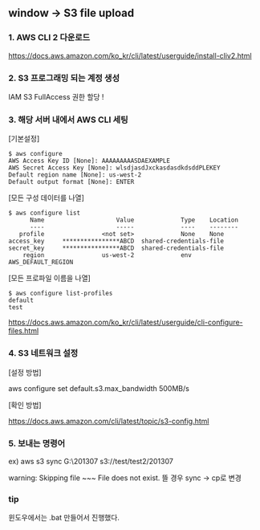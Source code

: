 ## window -> S3 file upload

### 1. AWS CLI 2 다운로드

https://docs.aws.amazon.com/ko_kr/cli/latest/userguide/install-cliv2.html

### 2. S3 프로그래밍 되는 계정 생성

IAM S3 FullAccess 권한 할당 !

### 3. 해당 서버 내에서 AWS CLI 세팅

[기본설정] 

```
$ aws configure
AWS Access Key ID [None]: AAAAAAAAASDAEXAMPLE
AWS Secret Access Key [None]: wlsdjasdJxckasdasdkdsddPLEKEY
Default region name [None]: us-west-2
Default output format [None]: ENTER
```

[모든 구성 데이터를 나열]

```
$ aws configure list
      Name                    Value             Type    Location
      ----                    -----             ----    --------
   profile                <not set>             None    None
access_key     ****************ABCD  shared-credentials-file    
secret_key     ****************ABCD  shared-credentials-file    
    region                us-west-2             env    AWS_DEFAULT_REGION
```

[모든 프로파일 이름을 나열]

```
$ aws configure list-profiles
default
test
```
https://docs.aws.amazon.com/ko_kr/cli/latest/userguide/cli-configure-files.html

### 4. S3 네트워크 설정

[설정 방법]

aws configure set default.s3.max_bandwidth 500MB/s

[확인 방법]

https://docs.aws.amazon.com/cli/latest/topic/s3-config.html

### 5. 보내는 명령어

ex) aws s3 sync G:\201307 s3://test/test2/201307

warning: Skipping file ~~~ File does not exist. 뜰 경우 sync -> cp로 변경

### tip

윈도우에서는 .bat 만들어서 진행했다.


